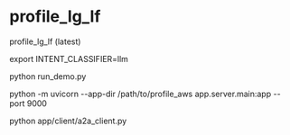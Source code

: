 # profile_lg_lf
profile_lg_lf (latest)

export INTENT_CLASSIFIER=llm

python run_demo.py

python -m uvicorn --app-dir /path/to/profile_aws app.server.main:app --port 9000

python app/client/a2a_client.py